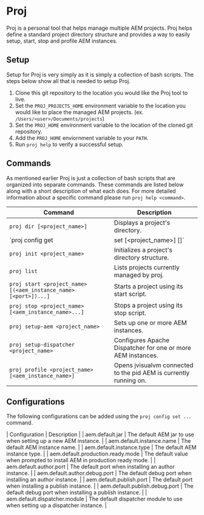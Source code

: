# Proj
Proj is a personal tool that helps manage multiple AEM projects.  Proj helps define a standard project directory structure and provides a way to easily setup, start, stop and profile AEM instances.

## Setup
Setup for Proj is very simply as it is simply a collection of bash scripts.  The steps below show all that is needed to setup Proj.

1. Clone this git repository to the location you would like the Proj tool to live.
2. Set the `PROJ_PROJECTS_HOME` environment variable to the location you would like to place the managed AEM projects. (ex. `/Users/<user>/Documents/projects`)
3. Set the `PROJ_HOME` environment variable to the location of the cloned git repository.
4. Add the `PROJ_HOME` enviornment variable to your `PATH`.
5. Run `proj help` to verify a successful setup.

## Commands
As mentioned earlier Proj is just a collection of bash scripts that are organized into separate commands.  These commands are listed below along with a short description of what each does.  For more detailed information about a specific command please run `proj help <command>`.

| Command                                                         | Description                                                       |
| --------------------------------------------------------------- | ----------------------------------------------------------------- |
| `proj dir [<project_name>]`                                     | Displays a project's directory.                                   |
| `proj config get|set [<project_name>] <property> [<value>]`     | Gets or sets configurations at a user or project level.           |
| `proj init <project_name>`                                      | Initializes a project's directory structure.                      |
| `proj list`                                                     | Lists projects currently managed by proj.                         |
| `proj start <project_name> [(<aem_instance_name> [<port>])...]` | Starts a project using its start script.                          |
| `proj stop <project_name> [<aem_instance_name>...]`             | Stops a project using its stop script.                            |
| `proj setup-aem <project_name>`                                 | Sets up one or more AEM instances.                                |
| `proj setup-dispatcher <project_name>`                          | Configures Apache Dispatcher for one or more AEM instances.       |
| `proj profile <project_name> [<aem_instance_name>]`             | Opens jvisualvm connected to the pid AEM is currently running on. |

## Configurations
The following configurations can be added using the `proj config set ...` command.

| Configuration                     | Description                                                                 |
| aem.default.jar                   | The default AEM jar to use when setting up a new AEM instance.              |
| aem.default.instance.name         | The default AEM instance name.                                              |
| aem.default.instance.type         | The default AEM instance type.                                              |
| aem.default.production.ready.mode | The default value when prompted to install AEM in production ready mode.    |
| aem.default.author.port           | The default port when installing an author instance.                        |
| aem.default.author.debug.port     | The default debug port when installing an author instance.                  |
| aem.default.publish.port          | The default port when installing a publish instance.                        |
| aem.default.publish.debug.port    | The default debug port when installing a publish instance.                  |
| aem.default.dispatcher.module     | The default dispatcher module to use when setting up a dispatcher instance. |
